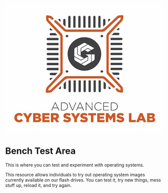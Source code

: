 ![ACSL Logo](../ACSL_Logo-Full_Color600x488.jpg)


# Bench Test Area

This is where you can test and experiment with operating systems.

This resource allows individuals to try out operating system images currently available on our flash drives. You can test it, try new things, mess stuff up, reload it, and try again. 